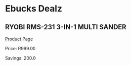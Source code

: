 
# Ebucks Dealz
## RYOBI RMS-231 3-IN-1 MULTI SANDER
[Product Page](https://www.ebucks.com/web/shop/productSelected.do?prodId=372664228&catId=336131693)

Price: R999.00

Savings: 200.0


	